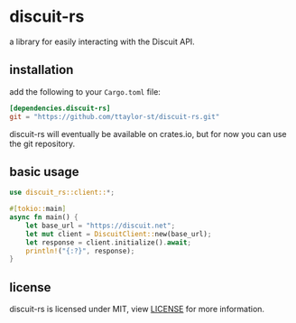 # discuit-rs

a library for easily interacting with the Discuit API.

## installation

add the following to your `Cargo.toml` file:

```toml
[dependencies.discuit-rs]
git = "https://github.com/ttaylor-st/discuit-rs.git"
```

discuit-rs will eventually be available on crates.io, but for now you can use
the git repository.


## basic usage

```rust
use discuit_rs::client::*;

#[tokio::main]
async fn main() {
    let base_url = "https://discuit.net";
    let mut client = DiscuitClient::new(base_url);
    let response = client.initialize().await;
    println!("{:?}", response);
}
```

<!--- TODO: you can view the documentation [here](https://ttaylor-st.github.io/discuit-rss))and more examples in the [`examples`](examples) directory (soon). -->



## license

discuit-rs is licensed under MIT, view [LICENSE](LICENSE) for more information.
